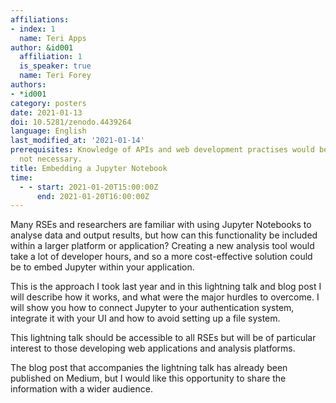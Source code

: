 ```yaml
---
affiliations:
- index: 1
  name: Teri Apps
author: &id001
  affiliation: 1
  is_speaker: true
  name: Teri Forey
authors:
- *id001
category: posters
date: 2021-01-13
doi: 10.5281/zenodo.4439264
language: English
last_modified_at: '2021-01-14'
prerequisites: Knowledge of APIs and web development practises would be helpful but
  not necessary.
title: Embedding a Jupyter Notebook
time:
  - - start: 2021-01-20T15:00:00Z
      end: 2021-01-20T16:00:00Z
---
```


Many RSEs and researchers are familiar with using Jupyter Notebooks to analyse data and output results, but how can this functionality be included within a larger platform or application? Creating a new analysis tool would take a lot of developer hours, and so a more cost-effective solution could be to embed Jupyter within your application.

This is the approach I took last year and in this lightning talk and blog post I will describe how it works, and what were the major hurdles to overcome. I will show you how to connect Jupyter to your authentication system, integrate it with your UI and how to avoid setting up a file system.

This lightning talk should be accessible to all RSEs but will be of particular interest to those developing web applications and analysis platforms.

The blog post that accompanies the lightning talk has already been published on Medium, but I would like this opportunity to share the information with a wider audience.